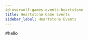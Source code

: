 ```yaml
---
id:overwolf-games-events-heartstone
title: Heartstone Game Events
sidebar_label: Heartstone Events
---
```


#hello